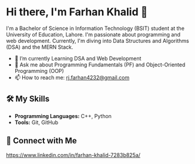 # Hi there, I'm Farhan Khalid 👋

I'm a Bachelor of Science in Information Technology (BSIT) student at the University of Education, Lahore. I'm passionate about programming and web development. Currently, I'm diving into Data Structures and Algorithms (DSA) and the MERN Stack.

- 🔭 I’m currently Learning DSA and Web Development
- 💬 Ask me about Programming Fundamentals (PF) and Object-Oriented Programming (OOP)
- 📫 How to reach me: rj.farhan4232@gmail.com


## 🛠️ My Skills
- **Programming Languages:** C++, Python
- **Tools:** Git, GitHub

## 🔗 Connect with Me
https://www.linkedin.com/in/farhan-khalid-7283b825a/
